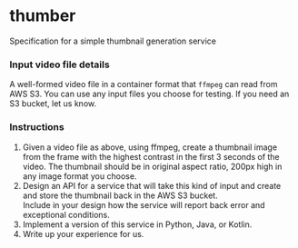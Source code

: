 # thumber
Specification for a simple thumbnail generation service

### Input video file details 
  A well-formed video file in a container format that `ffmpeg` can read from AWS S3.  You can use any input files you choose for testing.
  If you need an S3 bucket, let us know.

### Instructions
1. Given a video file as above, using ffmpeg, create a thumbnail image from the frame with the highest contrast in the first 
    3 seconds of the video. The thumbnail should be in original aspect ratio, 200px high in any image format you choose.
2. Design an API for a service that will take this kind of input and create and store the thumbnail back in the AWS S3 bucket.  
  Include in your design how the service will report back error and exceptional conditions.
3. Implement a version of this service in Python, Java, or Kotlin.
4. Write up your experience for us.
